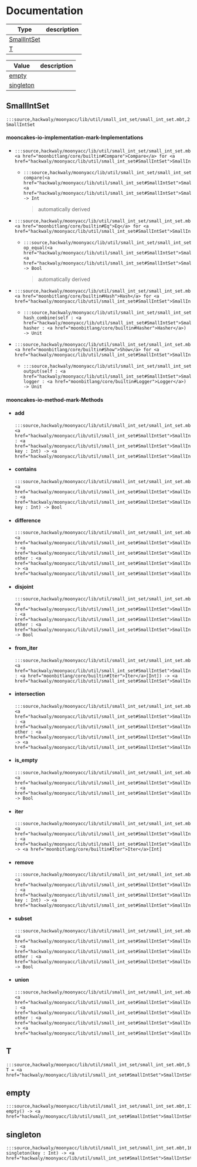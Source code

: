 # Documentation
|Type|description|
|---|---|
|[SmallIntSet](#SmallIntSet)||
|[T](#T)||

|Value|description|
|---|---|
|[empty](#empty)||
|[singleton](#singleton)||

## SmallIntSet

```moonbit
:::source,hackwaly/moonyacc/lib/util/small_int_set/small_int_set.mbt,2:::type SmallIntSet
```


#### mooncakes-io-implementation-mark-Implementations
- ```moonbit
  :::source,hackwaly/moonyacc/lib/util/small_int_set/small_int_set.mbt,2:::impl <a href="moonbitlang/core/builtin#Compare">Compare</a> for <a href="hackwaly/moonyacc/lib/util/small_int_set#SmallIntSet">SmallIntSet</a>
  ```
  > 
  * ```moonbit
    :::source,hackwaly/moonyacc/lib/util/small_int_set/small_int_set.mbt,2:::fn compare(<a href="hackwaly/moonyacc/lib/util/small_int_set#SmallIntSet">SmallIntSet</a>, <a href="hackwaly/moonyacc/lib/util/small_int_set#SmallIntSet">SmallIntSet</a>) -> Int
    ```
    > automatically derived
- ```moonbit
  :::source,hackwaly/moonyacc/lib/util/small_int_set/small_int_set.mbt,2:::impl <a href="moonbitlang/core/builtin#Eq">Eq</a> for <a href="hackwaly/moonyacc/lib/util/small_int_set#SmallIntSet">SmallIntSet</a>
  ```
  > 
  * ```moonbit
    :::source,hackwaly/moonyacc/lib/util/small_int_set/small_int_set.mbt,2:::fn op_equal(<a href="hackwaly/moonyacc/lib/util/small_int_set#SmallIntSet">SmallIntSet</a>, <a href="hackwaly/moonyacc/lib/util/small_int_set#SmallIntSet">SmallIntSet</a>) -> Bool
    ```
    > automatically derived
- ```moonbit
  :::source,hackwaly/moonyacc/lib/util/small_int_set/small_int_set.mbt,30:::impl <a href="moonbitlang/core/builtin#Hash">Hash</a> for <a href="hackwaly/moonyacc/lib/util/small_int_set#SmallIntSet">SmallIntSet</a>
  ```
  > 
  * ```moonbit
    :::source,hackwaly/moonyacc/lib/util/small_int_set/small_int_set.mbt,30:::fn hash_combine(self : <a href="hackwaly/moonyacc/lib/util/small_int_set#SmallIntSet">SmallIntSet</a>, hasher : <a href="moonbitlang/core/builtin#Hasher">Hasher</a>) -> Unit
    ```
    > 
- ```moonbit
  :::source,hackwaly/moonyacc/lib/util/small_int_set/small_int_set.mbt,37:::impl <a href="moonbitlang/core/builtin#Show">Show</a> for <a href="hackwaly/moonyacc/lib/util/small_int_set#SmallIntSet">SmallIntSet</a>
  ```
  > 
  * ```moonbit
    :::source,hackwaly/moonyacc/lib/util/small_int_set/small_int_set.mbt,37:::fn output(self : <a href="hackwaly/moonyacc/lib/util/small_int_set#SmallIntSet">SmallIntSet</a>, logger : <a href="moonbitlang/core/builtin#Logger">Logger</a>) -> Unit
    ```
    > 

#### mooncakes-io-method-mark-Methods
- #### add
  ```moonbit
  :::source,hackwaly/moonyacc/lib/util/small_int_set/small_int_set.mbt,109:::fn <a href="hackwaly/moonyacc/lib/util/small_int_set#SmallIntSet">SmallIntSet</a>::add(self : <a href="hackwaly/moonyacc/lib/util/small_int_set#SmallIntSet">SmallIntSet</a>, key : Int) -> <a href="hackwaly/moonyacc/lib/util/small_int_set#SmallIntSet">SmallIntSet</a>
  ```
  > 
- #### contains
  ```moonbit
  :::source,hackwaly/moonyacc/lib/util/small_int_set/small_int_set.mbt,98:::fn <a href="hackwaly/moonyacc/lib/util/small_int_set#SmallIntSet">SmallIntSet</a>::contains(self : <a href="hackwaly/moonyacc/lib/util/small_int_set#SmallIntSet">SmallIntSet</a>, key : Int) -> Bool
  ```
  > 
- #### difference
  ```moonbit
  :::source,hackwaly/moonyacc/lib/util/small_int_set/small_int_set.mbt,281:::fn <a href="hackwaly/moonyacc/lib/util/small_int_set#SmallIntSet">SmallIntSet</a>::difference(self : <a href="hackwaly/moonyacc/lib/util/small_int_set#SmallIntSet">SmallIntSet</a>, other : <a href="hackwaly/moonyacc/lib/util/small_int_set#SmallIntSet">SmallIntSet</a>) -> <a href="hackwaly/moonyacc/lib/util/small_int_set#SmallIntSet">SmallIntSet</a>
  ```
  > 
- #### disjoint
  ```moonbit
  :::source,hackwaly/moonyacc/lib/util/small_int_set/small_int_set.mbt,328:::fn <a href="hackwaly/moonyacc/lib/util/small_int_set#SmallIntSet">SmallIntSet</a>::disjoint(self : <a href="hackwaly/moonyacc/lib/util/small_int_set#SmallIntSet">SmallIntSet</a>, other : <a href="hackwaly/moonyacc/lib/util/small_int_set#SmallIntSet">SmallIntSet</a>) -> Bool
  ```
  > 
- #### from\_iter
  ```moonbit
  :::source,hackwaly/moonyacc/lib/util/small_int_set/small_int_set.mbt,81:::fn <a href="hackwaly/moonyacc/lib/util/small_int_set#SmallIntSet">SmallIntSet</a>::from_iter(iter : <a href="moonbitlang/core/builtin#Iter">Iter</a>[Int]) -> <a href="hackwaly/moonyacc/lib/util/small_int_set#SmallIntSet">SmallIntSet</a>
  ```
  > 
- #### intersection
  ```moonbit
  :::source,hackwaly/moonyacc/lib/util/small_int_set/small_int_set.mbt,236:::fn <a href="hackwaly/moonyacc/lib/util/small_int_set#SmallIntSet">SmallIntSet</a>::intersection(self : <a href="hackwaly/moonyacc/lib/util/small_int_set#SmallIntSet">SmallIntSet</a>, other : <a href="hackwaly/moonyacc/lib/util/small_int_set#SmallIntSet">SmallIntSet</a>) -> <a href="hackwaly/moonyacc/lib/util/small_int_set#SmallIntSet">SmallIntSet</a>
  ```
  > 
- #### is\_empty
  ```moonbit
  :::source,hackwaly/moonyacc/lib/util/small_int_set/small_int_set.mbt,25:::fn <a href="hackwaly/moonyacc/lib/util/small_int_set#SmallIntSet">SmallIntSet</a>::is_empty(self : <a href="hackwaly/moonyacc/lib/util/small_int_set#SmallIntSet">SmallIntSet</a>) -> Bool
  ```
  > 
- #### iter
  ```moonbit
  :::source,hackwaly/moonyacc/lib/util/small_int_set/small_int_set.mbt,52:::fn <a href="hackwaly/moonyacc/lib/util/small_int_set#SmallIntSet">SmallIntSet</a>::iter(self : <a href="hackwaly/moonyacc/lib/util/small_int_set#SmallIntSet">SmallIntSet</a>) -> <a href="moonbitlang/core/builtin#Iter">Iter</a>[Int]
  ```
  > 
- #### remove
  ```moonbit
  :::source,hackwaly/moonyacc/lib/util/small_int_set/small_int_set.mbt,137:::fn <a href="hackwaly/moonyacc/lib/util/small_int_set#SmallIntSet">SmallIntSet</a>::remove(self : <a href="hackwaly/moonyacc/lib/util/small_int_set#SmallIntSet">SmallIntSet</a>, key : Int) -> <a href="hackwaly/moonyacc/lib/util/small_int_set#SmallIntSet">SmallIntSet</a>
  ```
  > 
- #### subset
  ```moonbit
  :::source,hackwaly/moonyacc/lib/util/small_int_set/small_int_set.mbt,364:::fn <a href="hackwaly/moonyacc/lib/util/small_int_set#SmallIntSet">SmallIntSet</a>::subset(self : <a href="hackwaly/moonyacc/lib/util/small_int_set#SmallIntSet">SmallIntSet</a>, other : <a href="hackwaly/moonyacc/lib/util/small_int_set#SmallIntSet">SmallIntSet</a>) -> Bool
  ```
  > 
- #### union
  ```moonbit
  :::source,hackwaly/moonyacc/lib/util/small_int_set/small_int_set.mbt,154:::fn <a href="hackwaly/moonyacc/lib/util/small_int_set#SmallIntSet">SmallIntSet</a>::union(self : <a href="hackwaly/moonyacc/lib/util/small_int_set#SmallIntSet">SmallIntSet</a>, other : <a href="hackwaly/moonyacc/lib/util/small_int_set#SmallIntSet">SmallIntSet</a>) -> <a href="hackwaly/moonyacc/lib/util/small_int_set#SmallIntSet">SmallIntSet</a>
  ```
  > 

## T

```moonbit
:::source,hackwaly/moonyacc/lib/util/small_int_set/small_int_set.mbt,5:::type T = <a href="hackwaly/moonyacc/lib/util/small_int_set#SmallIntSet">SmallIntSet</a>
```


## empty

```moonbit
:::source,hackwaly/moonyacc/lib/util/small_int_set/small_int_set.mbt,11:::fn empty() -> <a href="hackwaly/moonyacc/lib/util/small_int_set#SmallIntSet">SmallIntSet</a>
```


## singleton

```moonbit
:::source,hackwaly/moonyacc/lib/util/small_int_set/small_int_set.mbt,16:::fn singleton(key : Int) -> <a href="hackwaly/moonyacc/lib/util/small_int_set#SmallIntSet">SmallIntSet</a>
```

